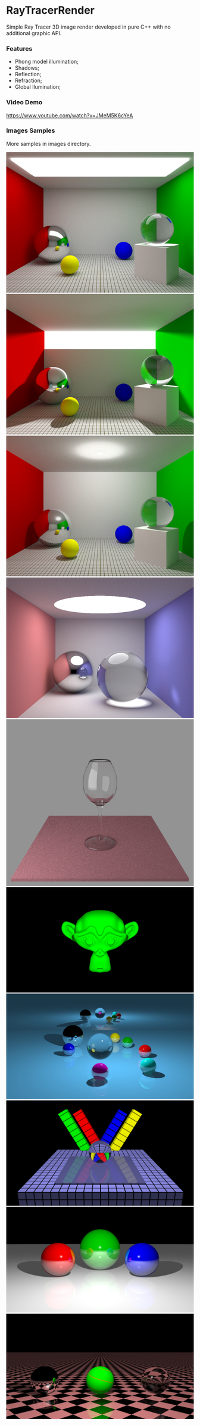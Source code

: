 # RayTracerRender
Simple Ray Tracer 3D image render developed in pure C++ with no additional graphic API.

### Features
* Phong model illumination;
* Shadows;
* Reflection;
* Refraction;
* Global Ilumination;

### Video Demo
https://www.youtube.com/watch?v=JMeM5K6cYeA

### Images Samples
More samples in images directory.

![Alt ModifiedCornellBox](https://github.com/leandropaganotti/RayTracerRender/blob/master/images/ModifiedCornellBox_0000.png)
![Alt ModifiedCornellBox](https://github.com/leandropaganotti/RayTracerRender/blob/master/images/ModifiedCornellBox2_IMG0000_SPP4096_T00:39:50:456.png)
![Alt ModifiedCornellBox](https://github.com/leandropaganotti/RayTracerRender/blob/master/images/ModifiedCornellBox3_IMG0000_SPP500_T00:04:34:478.png)
![Alt room](https://github.com/leandropaganotti/RayTracerRender/blob/master/images/room_0000.png)
![Alt glass](https://github.com/leandropaganotti/RayTracerRender/blob/master/images/IMG_1979.PNG)
![Alt monkey](https://github.com/leandropaganotti/RayTracerRender/blob/master/images/monkeyModel_IMG0000_SPP8_T00:01:32:893.png)
![Alt ballsOnTheMirror](https://github.com/leandropaganotti/RayTracerRender/blob/master/images/ballsOnTheMirror.0000.jpg)
![Alt refraction](https://github.com/leandropaganotti/RayTracerRender/blob/master/images/refraction.0000.png)
![Alt 3balls](https://github.com/leandropaganotti/RayTracerRender/blob/master/images/3ballsOnTheFloor.0000.jpg)
![Alt text](https://github.com/leandropaganotti/RayTracerRender/blob/master/images/ptexture.0000.jpg)
